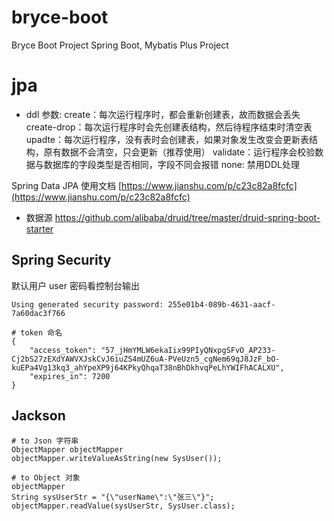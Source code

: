 # bryce-boot

Bryce Boot Project
Spring Boot, Mybatis Plus Project

# jpa

- ddl 参数:
  create：每次运行程序时，都会重新创建表，故而数据会丢失
  create-drop：每次运行程序时会先创建表结构，然后待程序结束时清空表
  upadte：每次运行程序，没有表时会创建表，如果对象发生改变会更新表结构，原有数据不会清空，只会更新（推荐使用）
  validate：运行程序会校验数据与数据库的字段类型是否相同，字段不同会报错
  none: 禁用DDL处理

Spring Data JPA 使用文档
[https://www.jianshu.com/p/c23c82a8fcfc](https://www.jianshu.com/p/c23c82a8fcfc)

- 数据源
  https://github.com/alibaba/druid/tree/master/druid-spring-boot-starter

## Spring Security

默认用户 user
密码看控制台输出

```
Using generated security password: 255e01b4-089b-4631-aacf-7a60dac3f766
```

```
# token 命名
{
    "access_token": "57_jHmYMLW6ekaIix99PIyQNxpgSFvO_AP233-Cj2bS27zEXdYAWVXJskCvJ6iuZS4mUZ6uA-PVeUzn5_cgNem69qJ8JzF_bO-kuEPa4Vg13kq3_ahYpeXP9j64KPkyQhqaT38nBhDkhvqPeLhYWIFhACALXU", 
    "expires_in": 7200
}
```

## Jackson

```
# to Json 字符串
ObjectMapper objectMapper
objectMapper.writeValueAsString(new SysUser());

# to Object 对象
objectMapper
String sysUserStr = "{\"userName\":\"张三\"}";
objectMapper.readValue(sysUserStr, SysUser.class);
```
